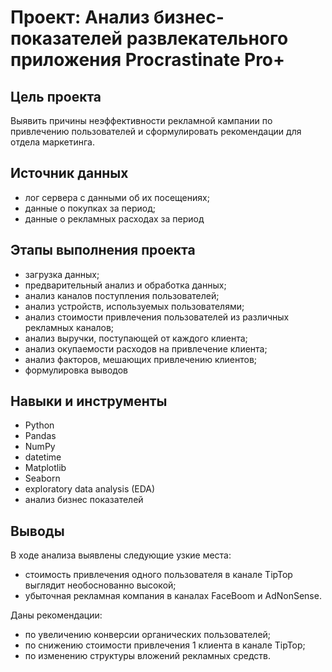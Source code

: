 # Проект: Анализ бизнес-показателей развлекательного приложения Procrastinate Pro+

## Цель проекта
Выявить причины неэффективности рекламной кампании по привлечению пользователей и сформулировать рекомендации для отдела маркетинга.

## Источник данных
- лог сервера с данными об их посещениях;
- данные о покупках за период;
- данные о рекламных расходах за период

## Этапы выполнения проекта
* загрузка данных;
* предварительный анализ и обработка данных;
* анализ каналов поступления пользователей;
* анализ устройств, используемых пользователями;
* анализ стоимости привлечения пользователей из различных рекламных каналов;
* анализ выручки, поступающей от каждого клиента;
* анализ окупаемости расходов на привлечение клиента;
* анализ факторов, мешающих привлечению клиентов;
* формулировка выводов

## Навыки и инструменты
* Python 
* Pandas
* NumPy
* datetime
* Matplotlib
* Seaborn
* exploratory data analysis (EDA)
* анализ бизнес показателей 

## Выводы
В ходе анализа выявлены следующие узкие места:
* стоимость привлечения одного пользователя в канале TipTop выглядит необоснованно высокой;
* убыточная рекламная компания в каналах FaceBoom и AdNonSense.
  
Даны рекомендации:

* по увеличению конверсии органических пользователей;
* по снижению стоимости привлечения 1 клиента в канале TipTop;
* по изменению структуры вложений рекламных средств.
